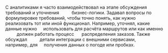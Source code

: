 С аналитиками я часто взаимодействовал на этапе обсуждения требований и уточнения          бизнес-логики. Задавал вопросы по        формулировке требований, чтобы точно понять, как нужно        реализовать тот или иной функционал. Например, уточнял, какие          данные нужно     использовать для расчёта маршрутов или как именно          должен работать процесс      распределения заказов. Также обсуждал          детали интеграции с внешними сервисами,        например, для     получения данных о погоде или пробках.